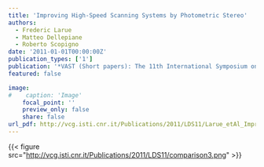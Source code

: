 ```yaml
---
title: 'Improving High-Speed Scanning Systems by Photometric Stereo'
authors:
  - Frederic Larue
  - Matteo Dellepiane
  - Roberto Scopigno
date: '2011-01-01T00:00:00Z'
publication_types: ['1']
publication: '*VAST (Short papers): The 11th International Symposium on Virtual Reality, Archaeology and Cultural Heritage*'
featured: false

image:
#    caption: 'Image'
    focal_point: ''
    preview_only: false
    share: false
url_pdf: http://vcg.isti.cnr.it/Publications/2011/LDS11/Larue_etAl_Improving.pdf
---
```

{{< figure src="http://vcg.isti.cnr.it/Publications/2011/LDS11/comparison3.png" >}}
